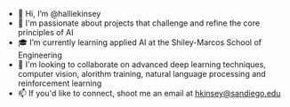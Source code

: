 - 🦎 Hi, I’m @halliekinsey
- 🚀 I'm passionate about projects that challenge and refine the core principles of AI
- 🎓 I’m currently learning applied AI at the Shiley-Marcos School of Engineering 
- 🤝 I'm looking to collaborate on advanced deep learning techniques, computer vision, alorithm training, natural language processing and reinforcement learning 
- 📫 If you'd like to connect, shoot me an email at hkinsey@sandiego.edu

<!---
halliekinsey/halliekinsey is a ✨ special ✨ repository because its `README.md` (this file) appears on your GitHub profile.
You can click the Preview link to take a look at your changes.
--->
